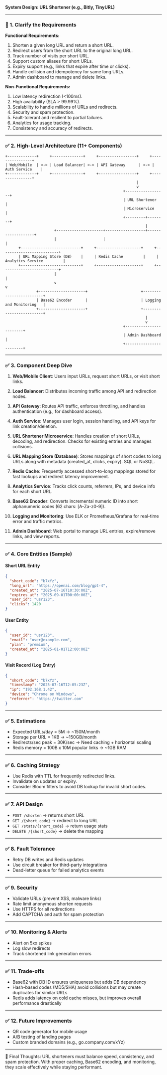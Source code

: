**System Design: URL Shortener (e.g., Bitly, TinyURL)**

---

### 📅 1. Clarify the Requirements

**Functional Requirements:**
1. Shorten a given long URL and return a short URL.
2. Redirect users from the short URL to the original long URL.
3. Track number of visits per short URL.
4. Support custom aliases for short URLs.
5. Expiry support (e.g., links that expire after time or clicks).
6. Handle collision and idempotency for same long URLs.
7. Admin dashboard to manage and delete links.

**Non-Functional Requirements:**
1. Low latency redirection (<100ms).
2. High availability (SLA > 99.99%).
3. Scalability to handle millions of URLs and redirects.
4. Security and spam protection.
5. Fault-tolerant and resilient to partial failures.
6. Analytics for usage tracking.
7. Consistency and accuracy of redirects.

---

### ✅ 2. High-Level Architecture (11+ Components)

```
+-------------+     +--------------+     +-----------------+     +----------------+
| Web/Mobile  | <-> | Load Balancer| <-> | API Gateway      | <-> | Auth Service    |
+-------------+     +--------------+     +-----------------+     +----------------+
                                                           |
                                                           v
                                                     +------------------+
                                                     | URL Shortener     |
                                                     | Microservice      |
                                                     +---------+--------+
                                                               |
                      +---------------------+------------------+-------------------+
                      |                     |                                      |
      +---------------------------+     +--------------------+     +--------------------------+
      | URL Mapping Store (DB)    |     | Redis Cache         |     | Analytics Service         |
      +---------------------------+     +--------------------+     +--------------------------+
                      |                                                |
                      v                                                v
              +---------------------+                        +-------------------------+
              | Base62 Encoder      |                        | Logging and Monitoring   |
              +---------------------+                        +-------------------------+
                                                               |
                                                               v
                                                     +------------------------+
                                                     | Admin Dashboard        |
                                                     +------------------------+
```

---

### ✅ 3. Component Deep Dive

1. **Web/Mobile Client**: Users input URLs, request short URLs, or visit short links.

2. **Load Balancer**: Distributes incoming traffic among API and redirection nodes.

3. **API Gateway**: Routes API traffic, enforces throttling, and handles authentication (e.g., for dashboard access).

4. **Auth Service**: Manages user login, session handling, and API keys for link creation/deletion.

5. **URL Shortener Microservice**: Handles creation of short URLs, decoding, and redirection. Checks for existing entries and manages collisions.

6. **URL Mapping Store (Database)**: Stores mappings of short codes to long URLs along with metadata (created_at, clicks, expiry). SQL or NoSQL.

7. **Redis Cache**: Frequently accessed short-to-long mappings stored for fast lookups and redirect latency improvement.

8. **Analytics Service**: Tracks click counts, referrers, IPs, and device info for each short URL.

9. **Base62 Encoder**: Converts incremental numeric ID into short alphanumeric codes (62 chars: [A-Za-z0-9]).

10. **Logging and Monitoring**: Use ELK or Prometheus/Grafana for real-time error and traffic metrics.

11. **Admin Dashboard**: Web portal to manage URL entries, expire/remove links, and view reports.

---

### ✅ 4. Core Entities (Sample)

#### Short URL Entity
```json
{
  "short_code": "b7xYz",
  "long_url": "https://openai.com/blog/gpt-4",
  "created_at": "2025-07-16T10:30:00Z",
  "expires_at": "2025-09-01T00:00:00Z",
  "user_id": "usr123",
  "clicks": 1420
}
```

#### User Entity
```json
{
  "user_id": "usr123",
  "email": "user@example.com",
  "plan": "premium",
  "created_at": "2025-01-01T12:00:00Z"
}
```

#### Visit Record (Log Entry)
```json
{
  "short_code": "b7xYz",
  "timestamp": "2025-07-16T12:05:23Z",
  "ip": "192.168.1.42",
  "device": "Chrome on Windows",
  "referrer": "https://twitter.com"
}
```

---

### ✅ 5. Estimations

- Expected URLs/day = 5M → ~150M/month
- Storage per URL = 1KB → ~150GB/month
- Redirects/sec peak = 30K/sec → Need caching + horizontal scaling
- Redis memory = 100B x 10M popular links → ~1GB RAM

---

### ✅ 6. Caching Strategy

- Use Redis with TTL for frequently redirected links.
- Invalidate on updates or expiry.
- Consider Bloom filters to avoid DB lookup for invalid short codes.

---

### ✅ 7. API Design

- `POST /shorten` → returns short URL
- `GET /{short_code}` → redirect to long URL
- `GET /stats/{short_code}` → return usage stats
- `DELETE /{short_code}` → delete the mapping

---

### ✅ 8. Fault Tolerance

- Retry DB writes and Redis updates
- Use circuit breaker for third-party integrations
- Dead-letter queue for failed analytics events

---

### ✅ 9. Security

- Validate URLs (prevent XSS, malware links)
- Rate limit anonymous shorten requests
- Use HTTPS for all redirections
- Add CAPTCHA and auth for spam protection

---

### ✅ 10. Monitoring & Alerts

- Alert on 5xx spikes
- Log slow redirects
- Track shortened link generation errors

---

### ✅ 11. Trade-offs

- Base62 with DB ID ensures uniqueness but adds DB dependency
- Hash-based codes (MD5/SHA) avoid collisions but may create duplicates for similar URLs
- Redis adds latency on cold cache misses, but improves overall performance drastically

---

### ✅ 12. Future Improvements

- QR code generator for mobile usage
- A/B testing of landing pages
- Custom branded domains (e.g., go.company.com/xYz)

---

🔄 Final Thoughts:
URL shorteners must balance speed, consistency, and spam protection. With proper caching, Base62 encoding, and monitoring, they scale effectively while staying performant.